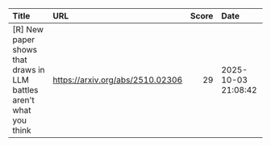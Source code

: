 | Title                                                               | URL                              |   Score | Date                |
|:--------------------------------------------------------------------|:---------------------------------|--------:|:--------------------|
| [R] New paper shows that draws in LLM battles aren't what you think | https://arxiv.org/abs/2510.02306 |      29 | 2025-10-03 21:08:42 |
